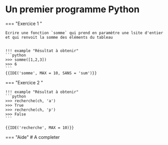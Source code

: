 # Un premier programme Python

=== "Exercice 1 "

    Ecrire une fonction `somme` qui prend en paramètre une lsite d'entier et qui renvoit la somme des éléments du tableau


    !!! example "Résultat à obtenir"
    ```python
    >>> somme([1,2,3])
    >>> 6   
    ```
    {{IDE('somme', MAX = 10, SANS = 'sum')}}

=== "Exercice 2 "

    !!! example "Résultat à obtenir"
    ```python
    >>> recherche(ch, 'a')
    >>> True
    >>> recherche(ch, 'p')
    >>> False
    ```

    {{IDE('recherche', MAX = 10)}}

=== "Aide"
    # A completer



